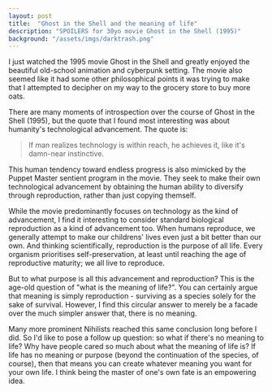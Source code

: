 ```yaml
---
layout: post
title:  "Ghost in the Shell and the meaning of life"
description: "SPOILERS for 30yo movie Ghost in the Shell (1995)"
background: "/assets/imgs/darktrash.png"
---
```


I just watched the 1995 movie Ghost in the Shell and greatly enjoyed the beautiful
old-school animation and cyberpunk setting. The movie also seemed like it had some
other philosophical points it was trying to make that I attempted to decipher on my
way to the grocery store to buy more oats.

There are many moments of introspection over the course of Ghost in the Shell (1995),
but the quote that I found most interesting was about humanity's technological advancement.
The quote is:

> If man realizes technology is within reach, he achieves it, like it's damn-near instinctive.

This human tendency toward endless progress is also mimicked by the Puppet Master sentient program in the movie.
They seek to make their own technological advancement by obtaining the human ability to diversify
through reproduction, rather than just copying themself.

While the movie predominantly focuses on technology as the kind of advancement, I find it
interesting to consider standard biological reproduction as a kind of advancement too.
When humans reproduce, we generally attempt to make our childrens' lives even just a bit better than our own.
And thinking scientifically, reproduction is the purpose of all life. Every organism prioritises
self-preservation, at least until reaching the age of reproductive maturity; we all live to reproduce.

But to what purpose is all this advancement and reproduction? This is the age-old question of
"what is the meaning of life?". You can certainly argue that meaning is simply reproduction - 
surviving as a species solely for the sake of survival. However, I find this circular answer to
merely be a facade over the much simpler answer that, there is no meaning.

Many more prominent Nihilists reached this same conclusion long before I did. So I'd like
to pose a follow up question: so what if there's no meaning to life? Why have people
cared so much about what the meaning of life is? If life has no meaning or purpose (beyond
the continuation of the species, of course), then that means you can create whatever meaning
you want for your own life. I think being the master of one's own fate is an empowering
idea.

